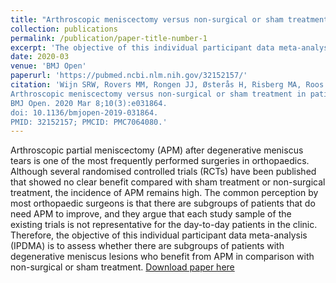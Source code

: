 ```yaml
---
title: "Arthroscopic meniscectomy versus non-surgical or sham treatment in patients with MRI confirmed degenerative meniscus lesions: a protocol for an individual participant data meta-analysis"
collection: publications
permalink: /publication/paper-title-number-1
excerpt: 'The objective of this individual participant data meta-analysis (IPDMA) is to assess whether there are subgroups of patients with degenerative meniscus lesions who benefit from APM in comparison with non-surgical or sham treatment.'
date: 2020-03
venue: 'BMJ Open'
paperurl: 'https://pubmed.ncbi.nlm.nih.gov/32152157/'
citation: 'Wijn SRW, Rovers MM, Rongen JJ, Østerås H, Risberg MA, Roos EM, Hare KB, van de Graaf VA, Poolman RW, Englund M, Hannink G. 
Arthroscopic meniscectomy versus non-surgical or sham treatment in patients with MRI confirmed degenerative meniscus lesions: a protocol for an individual participant data meta-analysis. 
BMJ Open. 2020 Mar 8;10(3):e031864. 
doi: 10.1136/bmjopen-2019-031864. 
PMID: 32152157; PMCID: PMC7064080.'
---
```

Arthroscopic partial meniscectomy (APM) after degenerative meniscus tears is one of the most frequently performed surgeries in orthopaedics. Although several randomised controlled trials (RCTs) have been published that showed no clear benefit compared with sham treatment or non-surgical treatment, the incidence of APM remains high. The common perception by most orthopaedic surgeons is that there are subgroups of patients that do need APM to improve, and they argue that each study sample of the existing trials is not representative for the day-to-day patients in the clinic. Therefore, the objective of this individual participant data meta-analysis (IPDMA) is to assess whether there are subgroups of patients with degenerative meniscus lesions who benefit from APM in comparison with non-surgical or sham treatment.
[Download paper here](https://pubmed.ncbi.nlm.nih.gov/32152157/)

